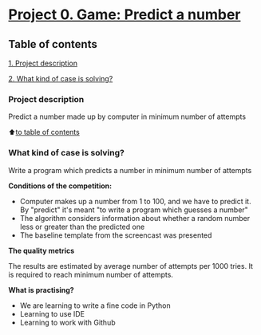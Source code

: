 # [Project 0. Game: Predict a number](https://github.com/errlwdfi/sf_data_science/tree/main/project0)

## Table of contents
[1. Project description](https://github.com/errlwdfi/sf_data_science/tree/main/project0/README.md#Project_description)

[2. What kind of case is solving?](https://github.com/errlwdfi/sf_data_science/tree/main/project0/README.md#What_kind_of_case_are_we_solving)

### Project description
Predict a number made up by computer in minimum number of attempts

:arrow_up:[to table of contents](https://github.com/errlwdfi/sf_data_science/tree/main/project0/README.md#Table_of_contents)

### What kind of case is solving?
Write a program which predicts a number in minimum number of attempts

**Conditions of the competition:**
- Computer makes up a number from 1 to 100, and we have to predict it. By "predict" it's meant "to write a program which guesses a number"
- The algorithm considers information about whether a random number less or greater than the predicted one
- The baseline template from the screencast was presented

**The quality metrics**

The results are estimated by average number of attempts per 1000 tries. It is required to reach minimum number of attempts.

**What is practising?**

* We are learning to write a fine code in Python
* Learning to use IDE
* Learning to work with Github
